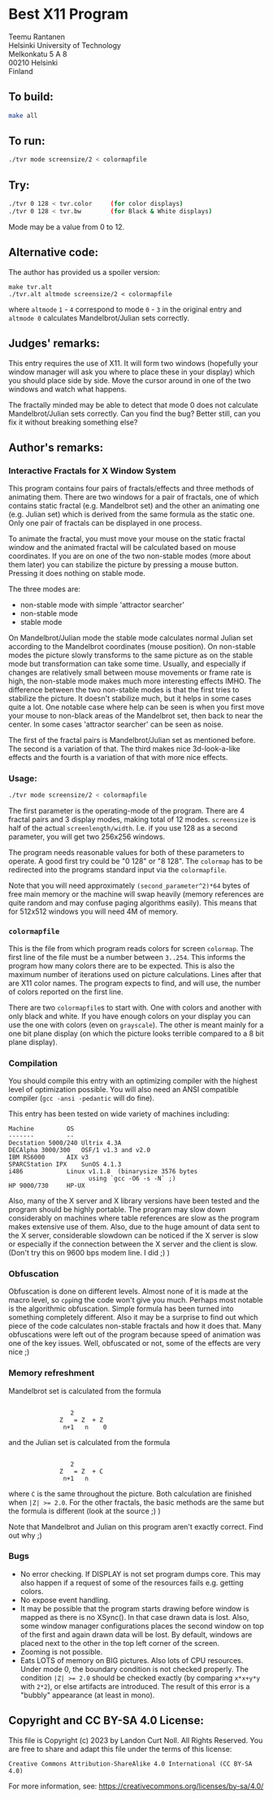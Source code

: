 # Best X11 Program

Teemu Rantanen  
Helsinki University of Technology  
Melkonkatu 5 A 8  
00210 Helsinki  
Finland

## To build:

```sh
make all
```

## To run:

```sh
./tvr mode screensize/2 < colormapfile
```

## Try:

```sh
./tvr 0 128 < tvr.color		(for color displays)
./tvr 0 128 < tvr.bw		(for Black & White displays)
```

Mode may be a value from 0 to 12.

## Alternative code:

The author has provided us a spoiler version:

	make tvr.alt
	./tvr.alt altmode screensize/2 < colormapfile
    
where `altmode` `1` - `4` correspond to mode `0` - `3` in the original entry and
`altmode 0` calculates Mandelbrot/Julian sets correctly.


## Judges' remarks:

This entry requires the use of X11.  It will form two windows (hopefully your
window manager will ask you where to place these in your display) which you
should place side by side.  Move the cursor around in one of the two windows and
watch what happens.

The fractally minded may be able to detect that mode 0 does not calculate
Mandelbrot/Julian sets correctly.  Can you find the bug?  Better still, can you
fix it without breaking something else?

## Author's remarks:

### Interactive Fractals for X Window System


This program contains four pairs of fractals/effects and three methods of
animating them. There are two windows for a pair of fractals, one of which
contains static fractal (e.g. Mandelbrot set) and the other an animating one
(e.g. Julian set) which is derived from the same formula as the static one. Only
one pair of fractals can be displayed in one process.

To animate the fractal, you must move your mouse on the static
fractal window and the animated fractal will be calculated based
on mouse coordinates. If you are on one of the two non-stable
modes (more about them later) you can stabilize the picture by
pressing a mouse button. Pressing it does nothing on stable mode.


The three modes are:

- non-stable mode with simple 'attractor searcher'
- non-stable mode
- stable mode

On Mandelbrot/Julian mode the stable mode calculates normal Julian set according
to the Mandelbrot coordinates (mouse position). On non-stable modes the picture
slowly transforms to the same picture as on the stable mode but transformation
can take some time. Usually, and especially if changes are relatively small
between mouse movements or frame rate is high, the non-stable mode makes much
more interesting effects IMHO. The difference between the two non-stable modes
is that the first tries to stabilize the picture. It doesn't stabilize much, but
it helps in some cases quite a lot. One notable case where help can be seen is
when you first move your mouse to non-black areas of the Mandelbrot set, then
back to near the center. In some cases 'attractor searcher' can be seen as
noise.


The first of the fractal pairs is Mandelbrot/Julian set as mentioned before. The
second is a variation of that. The third makes nice 3d-look-a-like effects and
the fourth is a variation of that with more nice effects.



### Usage:

```sh
./tvr mode screensize/2 < colormapfile
```


The first parameter is the operating-mode of the program. There are 4 fractal
pairs and 3 display modes, making total of 12 modes. `screensize` is half of the
actual `screenlength/width`. I.e. if you use 128 as a second parameter, you will
get two 256x256 windows.

The program needs reasonable values for both of these parameters to
operate. A good first try could be "0 128" or "8 128". The `colormap` has
to be redirected into the programs standard input via the `colormapfile`.

Note that you will need approximately `(second_parameter^2)*64` bytes of free
main memory or the machine will swap heavily (memory references are quite random
and may confuse paging algorithms easily).  This means that for 512x512 windows
you will need 4M of memory.


### `colormapfile`

This is the file from which program reads colors for screen `colormap`. The
first line of the file must be a number between `3..254`. This informs the
program how many colors there are to be expected. This is also the maximum
number of iterations used on picture calculations. Lines after that are X11
color names. The program expects to find, and will use, the number of colors
reported on the first line.

There are two `colormapfile`s to start with. One with colors and another with
only black and white. If you have enough colors on your display you can use the
one with colors (even on `grayscale`). The other is meant mainly for a one bit
plane display (on which the picture looks terrible compared to a 8 bit plane
display).


### Compilation

You should compile this entry with an optimizing compiler with the
highest level of optimization possible. You will also need an ANSI
compatible compiler (`gcc -ansi -pedantic` will do fine).

This entry has been tested on wide variety of machines including:

```
Machine			OS
-------			--
Decstation 5000/240	Ultrix 4.3A
DECAlpha 3000/300	OSF/1 v1.3 and v2.0
IBM RS6000		AIX v3
SPARCStation IPX	SunOS 4.1.3
i486			Linux v1.1.8  (binarysize 3576 bytes
				      using `gcc -O6 -s -N` ;)
HP 9000/730		HP-UX
```

Also, many of the X server and X library versions have been tested and the
program should be highly portable. The program may slow down considerably on
machines where table references are slow as the program makes extensive use of
them. Also, due to the huge amount of data sent to the X server, considerable
slowdown can be noticed if the X server is slow or especially if the connection
between the X server and the client is slow. (Don't try this on 9600 bps modem
line. I did ;) )


### Obfuscation

Obfuscation is done on different levels. Almost none of it is made at the macro
level, so `cpp`ing the code won't give you much. Perhaps most notable is the
algorithmic obfuscation. Simple formula has been turned into something
completely different. Also it may be a surprise to find out which piece of the
code calculates non-stable fractals and how it does that. Many obfuscations were
left out of the program because speed of animation was one of the key issues.
Well, obfuscated or not, some of the effects are very nice ;)


### Memory refreshment

Mandelbrot set is calculated from the formula

```

			     2
		      Z   = Z  + Z
		       n+1   n    0
```

and the Julian set is calculated from the formula

```

			     2
		      Z   = Z  + C
		       n+1   n

```

where `C` is the same throughout the picture.  Both calculation are finished
when `|Z| >= 2.0`.  For the other fractals, the basic methods are the same but
the formula is different (look at the source ;) )

Note that Mandelbrot and Julian on this program aren't exactly correct. Find out
why ;)


### Bugs

- No error checking. If DISPLAY is not set program dumps core.  This may also
happen if a request of some of the resources fails e.g. getting colors.
- No expose event handling.
- It may be possible that the program starts drawing before window is mapped as
there is no XSync(). In that case drawn data is lost. Also, some window manager
configurations places the second window on top of the first and again drawn
data will be lost. By default, windows are placed next to the other in the
top left corner of the screen.
- Zooming is not possible.
- Eats LOTS of memory on BIG pictures. Also lots of CPU resources.  Under mode
0, the boundary condition is not checked properly.  The condition `|Z| >= 2.0`
should be checked exactly (by comparing `x*x+y*y` with `2*2`), or else artifacts
are introduced.  The result of this error is a "bubbly" appearance (at least in
mono).

## Copyright and CC BY-SA 4.0 License:

This file is Copyright (c) 2023 by Landon Curt Noll.  All Rights Reserved.
You are free to share and adapt this file under the terms of this license:

    Creative Commons Attribution-ShareAlike 4.0 International (CC BY-SA 4.0)

For more information, see: https://creativecommons.org/licenses/by-sa/4.0/
